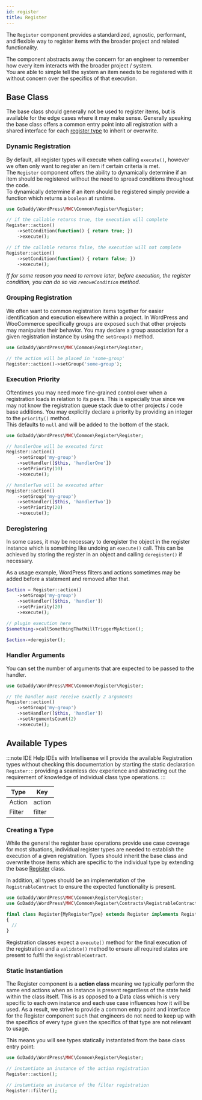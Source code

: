 ```yaml
---
id: register
title: Register
---
```


The `Register` component provides a standardized, agnostic, performant, and flexible way to register items with the broader project and related functionality.

The component abstracts away the concern for an engineer to remember how every item interacts with the broader project / system.  
You are able to simple tell the system an item needs to be registered with it without concern over the specifics of that execution.

## Base Class

The base class should generally not be used to register items, but is available for the edge cases where it may make sense. 
Generally speaking the base class offers a common entry point into all registration with a shared interface for each [register type](/components/register#available-types) to inherit or overwrite.

### Dynamic Registration

By default, all register types will execute when calling `execute()`, however we often only want to register an item if certain criteria is met.  
The `Register` component offers the ability to dynamically determine if an item should be registered without the need to spread conditions throughout the code.  
To dynamically determine if an item should be registered simply provide a function which returns a `boolean` at runtime.

```php
use GoDaddy\WordPress\MWC\Common\Register\Register;

// if the callable returns true, the execution will complete
Register::action()
    ->setCondition(function() { return true; })
    ->execute();

// if the callable returns false, the execution will not complete
Register::action()
    ->setCondition(function() { return false; })
    ->execute();
```

_If for some reason you need to remove later, before execution, the register condition, you can do so via `removeCondition` method._

### Grouping Registration

We often want to common registration items together for easier identification and execution elsewhere within a project.  In WordPress and WooCommerce specifically groups are exposed such that other projects may manipulate their behavior.  You may declare a group association for a given registration instance by using the `setGroup()` method.

```php
use GoDaddy\WordPress\MWC\Common\Register\Register;

// the action will be placed in 'some-group'
Register::action()->setGroup('some-group');
```

### Execution Priority

Oftentimes you may need more fine-grained control over when a registration loads in relation to its peers.  This is especially true since we may not know the registration queue stack due to other projects / code base additions.  You may explicitly declare a priority by providing an integer to the `priority()` method.  
This defaults to `null` and will be added to the bottom of the stack.

```php
use GoDaddy\WordPress\MWC\Common\Register\Register;

// handlerOne will be executed first
Register::action()
    ->setGroup('my-group')
    ->setHandler([$this, 'handlerOne'])
    ->setPriority(10)
    ->execute();

// handlerTwo will be executed after
Register::action()
    ->setGroup('my-group')
    ->setHandler([$this, 'handlerTwo'])
    ->setPriority(20)
    ->execute();
```

### Deregistering

In some cases, it may be necessary to deregister the object in the register instance which is something like undoing an `execute()` call. This can be achieved by storing the register in an object and calling `deregister()` if necessary.

As a usage example, WordPress filters and actions sometimes may be added before a statement and removed after that.

```php
$action = Register::action()
    ->setGroup('my-group')
    ->setHandler([$this, 'handler'])
    ->setPriority(20)
    ->execute();

// plugin execution here
$something->callSomethingThatWillTriggerMyAction();

$action->deregister();
```

### Handler Arguments

You can set the number of arguments that are expected to be passed to the handler.

```php
use GoDaddy\WordPress\MWC\Common\Register\Register;

// the handler must receive exactly 2 arguments
Register::action()
    ->setGroup('my-group')
    ->setHandler([$this, 'handler'])
    ->setArgumentsCount(2)
    ->execute();
```

## Available Types
:::note IDE Help
IDEs with Intellisense will provide the available Registration types without checking this documentation by starting the static declaration `Register::` providing a seamless dev experience and abstracting out the requirement of knowledge of individual class type operations.
:::

| Type   	| Key    	|
|--------	|--------	|
| Action 	| action 	|
| Filter 	| filter 	|

### Creating a Type

While the general the register base operations provide use case coverage for most situations, individual register types are needed to establish the execution of a given registration.  Types should inherit the base class and overwrite those items which are specific to the individual type by extending the base [Register](/components/register#base-class) class.

In addition, all types should be an implementation of the `RegistrableContract` to ensure the expected functionality is present.

```php
use GoDaddy\WordPress\MWC\Common\Register\Register;
use GoDaddy\WordPress\MWC\Common\Register\Contracts\RegistrableContract;

final class Register{MyRegisterType} extends Register implements RegistrableContract
{
  //
}
```

Registration classes expect a `execute()` method for the final execution of the registration and a `validate()` method to ensure all required states are present to fulfil the `RegistrableContract`.

### Static Instantiation

The Register component is a **action class** meaning we typically perform the same end actions when an instance is present regardless of the state held within the class itself.  This is as opposed to a Data class which is very specific to each own instance and each use case influences how it will be used.  As a result, we strive to provide a common entry point and interface for the Register component such that engineers do not need to keep up with the specifics of every type given the specifics of that type are not relevant to usage.

This means you will see types statically instantiated from the base class entry point:

```php
use GoDaddy\WordPress\MWC\Common\Register\Register;

// instantiate an instance of the action registration
Register::action();

// instantiate an instance of the filter registration
Register::filter();
```
